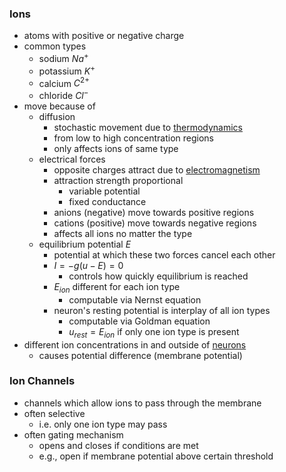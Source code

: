 ### Ions
+ atoms with positive or negative charge
+ common types
	+ sodium $Na^+$
	+ potassium $K^+$
	+ calcium $C^{2+}$
	+ chloride $Cl^-$
+ move because of 
	+ diffusion
		+ stochastic movement due to [thermodynamics](../../../../Mathematik/Physik/Phys-ETTE-Thermodynamik_2017.pdf)
		+ from low to high concentration regions 
		+ only affects ions of same type
	+ electrical forces
		+ opposite charges attract due to [electromagnetism](../../../../Mathematik/Physik/40-Phys-ETTE-Elektrizitaet-Magnetismus-2022.pdf)
		+ attraction strength proportional 
			+ variable potential
			+ fixed conductance
		+ anions (negative) move towards positive regions
		+ cations (positive) move towards negative regions
		+ affects all ions no matter the type
	+ equilibrium potential $E$
		+ potential at which these two forces cancel each other
		+ $I=-g(u-E)=0$
			+ controls how quickly equilibrium is reached
		+ $E_{ion}$ different for each ion type
			+ computable via Nernst equation
		+ neuron's resting potential is interplay of all ion types
			+ computable via Goldman equation
			+ $u_{rest}=E_{ion}$ if only one ion type is present
+ different ion concentrations in and outside of [neurons](Neurons.md)
	+ causes potential difference (membrane potential)
### Ion Channels
+ channels which allow ions to pass through the membrane
+ often selective
	+ i.e. only one ion type may pass
+ often gating mechanism
	+ opens and closes if conditions are met
	+ e.g., open if membrane potential above certain threshold
